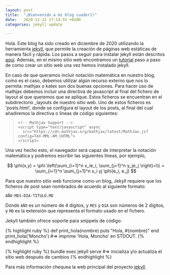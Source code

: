 ```yaml
---
layout: post
title:  "¡Bienvenido a mi blog cuader1!"
date:   2020-12-22 17:14:55 +0100
categories: jekyll update

---
```


Hola. Este blog ha sido creado en diciembre de 2020 utilizando la herramienta [jekyll](https://jekyllrb.com/), que permite la creación de páginas web estáticas de manera fácil y rápida.  Los pasos a seguir para instalar jekyll están descritos [aquí](https://jekyllrb.com/docs/installation/). Además, en el mismo sitio web encontramos un [tutorial](https://jekyllrb.com/docs/step-by-step/01-setup/) paso a paso de como crear un sitio web una vez hemos instalado jekyll.

En caso de que queramos incluir notación matemática en nuestro blog, como es el caso, debemos utilizar algún recurso externo que nos lo permita: mathjax o katex son dos buenas opciones. Para hacer uso de mathjax debemos incluir una directiva de javascript al final del fichero de layout al que queremos que se aplique. Estos ficheros se encuentran en el subdirectorio _layouts de nuestro sitio web. Uno de estos ficheros es 'posts.html', donde se configura el layout de los posts, al final del cual añadiremos la directiva o líneas de código siguientes:

> ```
> <!-- Mathjax Support -->
> <script type="text/javascript" async
>   src="https://cdn.mathjax.org/mathjax/latest/MathJax.js?config=TeX-MML-AM_CHTML">
> </script>
> ```

Una vez hecho esto, el navegador será capaz de interpretar la notación matemática y podremos escribir las siguientes líneas, por ejemplo,

$$ 
\phi(x,y) = \phi \left(\sum_{i=1}^n x_ie_i, \sum_{j=1}^n y_je_j \right)=\\\
 = \sum_{i=1}^n \sum_{j=1}^n x_i yj \phi(e_i, e_j) 
$$

Para que nuestro sitio web funcione como un blog, Jekyll requiere que los ficheros de post sean nombrados de acuerdo al siguiente formato:

`AÑO-MES-DIA-TITULO.MD`

Donde `AÑO` es un número de 4 dígitos,  y `MES` y `DIA` son números de 2 dígitos, y `MD` es la extensión que representa el formato usado en el fichero. 

Jekyll también ofrece soporte para snippets de código:

{% highlight ruby %}
def print_hola(nombre)
  puts "Hola, #{nombre}"
end
print_hola('Moncho')
#=> imprime 'Hola, Moncho' en STDOUT.
{% endhighlight %}

{% highlight ruby %}
bundle exec jekyll serve
#=> inicializa y/o actualiza el sitio web después de cambios
{% endhighlight %}

Para más información chequea la web principal del proyecto [jekyll](https://jekyllrb.com/).
